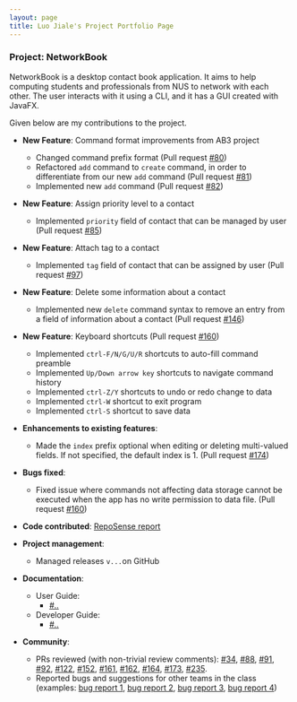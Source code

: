 ```yaml
---
layout: page
title: Luo Jiale's Project Portfolio Page
---
```


### Project: NetworkBook

NetworkBook is a desktop contact book application. It aims to help computing students and professionals from NUS to network with each other. The user interacts with it using a CLI, and it has a GUI created with JavaFX.

Given below are my contributions to the project.

* **New Feature**: Command format improvements from AB3 project

  * Changed command prefix format (Pull request [#80](https://github.com/AY2324S1-CS2103T-T08-2/tp/pull/80))
  * Refactored `add` command to `create` command, in order to differentiate from our new `add` command (Pull request [#81](https://github.com/AY2324S1-CS2103T-T08-2/tp/pull/81))
  * Implemented new `add` command (Pull request [#82](https://github.com/AY2324S1-CS2103T-T08-2/tp/pull/82))

* **New Feature**: Assign priority level to a contact

  * Implemented `priority` field of contact that can be managed by user (Pull request [#85](https://github.com/AY2324S1-CS2103T-T08-2/tp/pull/85))

* **New Feature**: Attach tag to a contact

  * Implemented `tag` field of contact that can be assigned by user (Pull request [#97](https://github.com/AY2324S1-CS2103T-T08-2/tp/pull/97))

* **New Feature**: Delete some information about a contact

  * Implemented new `delete` command syntax to remove an entry from a field of information about a contact (Pull request [#146](https://github.com/AY2324S1-CS2103T-T08-2/tp/pull/146))

* **New Feature**: Keyboard shortcuts (Pull request [#160](https://github.com/AY2324S1-CS2103T-T08-2/tp/pull/160))

  * Implemented `ctrl-F/N/G/U/R` shortcuts to auto-fill command preamble
  * Implemented `Up/Down arrow key` shortcuts to navigate command history
  * Implemented `ctrl-Z/Y` shortcuts to undo or redo change to data
  * Implemented `ctrl-W` shortcut to exit program
  * Implemented `ctrl-S` shortcut to save data

* **Enhancements to existing features**:

  - Made the `index` prefix optional when editing or deleting multi-valued fields. If not specified, the default index is 1. (Pull request [#174](https://github.com/AY2324S1-CS2103T-T08-2/tp/pull/174))

* **Bugs fixed**:

  * Fixed issue where commands not affecting data storage cannot be executed when the app has no write permission to data file. (Pull request [#160](https://github.com/AY2324S1-CS2103T-T08-2/tp/pull/160)) 

* **Code contributed**: [RepoSense report](https://nus-cs2103-ay2324s1.github.io/tp-dashboard/?search=singa-pirate&sort=groupTitle%20dsc&sortWithin=title&since=2023-09-22&timeframe=commit&mergegroup=&groupSelect=groupByRepos&breakdown=false&tabOpen=true&tabType=authorship&zFR=false&tabAuthor=Singa-pirate&tabRepo=AY2324S1-CS2103T-T08-2%2Ftp%5Bmaster%5D&authorshipIsMergeGroup=false&authorshipFileTypes=docs~functional-code~test-code~other&authorshipIsBinaryFileTypeChecked=false&authorshipIsIgnoredFilesChecked=false)

* **Project management**:

  * Managed releases `v...`on GitHub

* **Documentation**:

  * User Guide:
    *  [\#..]()

  - Developer Guide:
    - [\#..]()

* **Community**:

  * PRs reviewed (with non-trivial review comments): [#34](https://github.com/AY2324S1-CS2103T-T08-2/tp/pull/34), [#88](https://github.com/AY2324S1-CS2103T-T08-2/tp/pull/88), [#91](https://github.com/AY2324S1-CS2103T-T08-2/tp/pull/91), [#92](https://github.com/AY2324S1-CS2103T-T08-2/tp/pull/92), [#122](https://github.com/AY2324S1-CS2103T-T08-2/tp/pull/122), [#152](https://github.com/AY2324S1-CS2103T-T08-2/tp/pull/152), [#161](https://github.com/AY2324S1-CS2103T-T08-2/tp/pull/161), [#162](https://github.com/AY2324S1-CS2103T-T08-2/tp/pull/162), [#164](https://github.com/AY2324S1-CS2103T-T08-2/tp/pull/164), [#173](https://github.com/AY2324S1-CS2103T-T08-2/tp/pull/173), [#235](https://github.com/AY2324S1-CS2103T-T08-2/tp/pull/235).
  * Reported bugs and suggestions for other teams in the class (examples: [bug report 1](https://github.com/Singa-pirate/ped/issues/2), [bug report 2](https://github.com/Singa-pirate/ped/issues/3), [bug report 3](https://github.com/Singa-pirate/ped/issues/5), [bug report 4](https://github.com/Singa-pirate/ped/issues/8))

